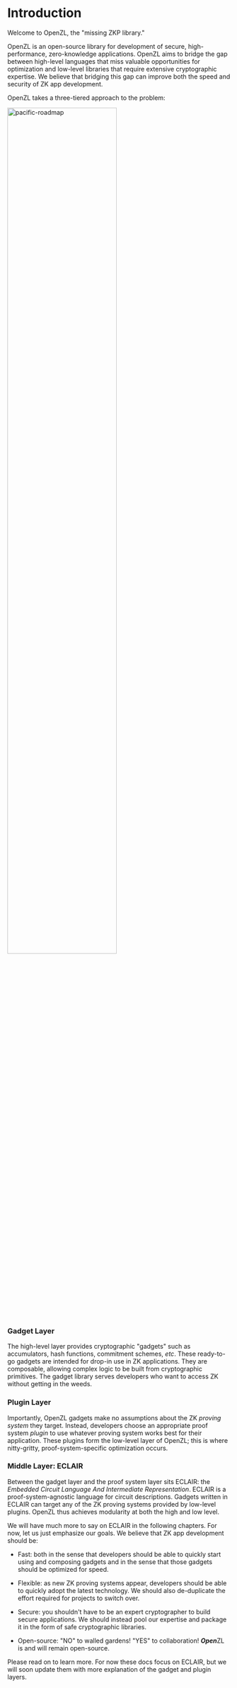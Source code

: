 # Introduction

Welcome to OpenZL, the "missing ZKP library."

OpenZL is an open-source library for development of secure, high-performance, zero-knowledge applications. OpenZL aims to bridge the gap between high-level languages that miss valuable opportunities for optimization and low-level libraries that require extensive cryptographic expertise. We believe that bridging this gap can improve both the speed and security of ZK app development.

OpenZL takes a three-tiered approach to the problem:

<div style={{textAlign: 'center',marginBottom: '24px'}}>
    <img alt="pacific-roadmap" src="/img/openzl_scheme.png" width="70%"/>
</div>

### Gadget Layer
The high-level layer provides cryptographic "gadgets" such as accumulators, hash functions, commitment schemes, *etc*. These ready-to-go gadgets are intended for drop-in use in ZK applications. They are composable, allowing complex logic to be built from cryptographic primitives. The gadget library serves developers who want to access ZK without getting in the weeds.

### Plugin Layer
Importantly, OpenZL gadgets make no assumptions about the ZK *proving system* they target. Instead, developers choose an appropriate proof system *plugin* to use whatever proving system works best for their application. These plugins form the low-level layer of OpenZL; this is where nitty-gritty, proof-system-specific optimization occurs.

### Middle Layer: ECLAIR
Between the gadget layer and the proof system layer sits ECLAIR: the *Embedded Circuit Language And Intermediate Representation*. ECLAIR is a proof-system-agnostic language for circuit descriptions. Gadgets written in ECLAIR can target any of the ZK proving systems provided by low-level plugins. OpenZL thus achieves modularity at both the high and low level.

We will have much more to say on ECLAIR in the following chapters. For now, let us just emphasize our goals. We believe that ZK app development should be:

- Fast: both in the sense that developers should be able to quickly start using and composing gadgets and in the sense that those gadgets should be optimized for speed.

- Flexible: as new ZK proving systems appear, developers should be able to quickly adopt the latest technology. We should also de-duplicate the effort required for projects to switch over.
- Secure: you shouldn't have to be an expert cryptographer to build secure applications. We should instead pool our expertise and package it in the form of safe cryptographic libraries.
- Open-source: "NO" to walled gardens! "YES" to collaboration! ***Open***ZL is and will remain open-source.

Please read on to learn more. For now these docs focus on ECLAIR, but we will soon update them with more explanation of the gadget and plugin layers.